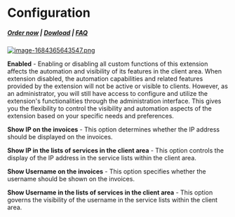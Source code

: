 # Configuration

#####  [Order now](https://puqcloud.com/whmcs-addon-puq-customization.php) | [Dowload](https://download.puqcloud.com/WHMCS/addons/PUQ-Customization/) | [FAQ](https://faq.puqcloud.com/)

[![image-1684365643547.png](https://doc.puq.info/uploads/images/gallery/2023-05/scaled-1680-/image-1684365643547.png)](https://doc.puq.info/uploads/images/gallery/2023-05/image-1684365643547.png)

**Enabled** - Enabling or disabling all custom functions of this extension affects the automation and visibility of its features in the client area. When extension disabled, the automation capabilities and related features provided by the extension will not be active or visible to clients. However, as an administrator, you will still have access to configure and utilize the extension's functionalities through the administration interface. This gives you the flexibility to control the visibility and automation aspects of the extension based on your specific needs and preferences.

**Show IP on the invoices** - This option determines whether the IP address should be displayed on the invoices.

**Show IP in the lists of services in the client area** - This option controls the display of the IP address in the service lists within the client area.

**Show Username on the invoices** - This option specifies whether the username should be shown on the invoices.

**Show Username in the lists of services in the client area** - This option governs the visibility of the username in the service lists within the client area.